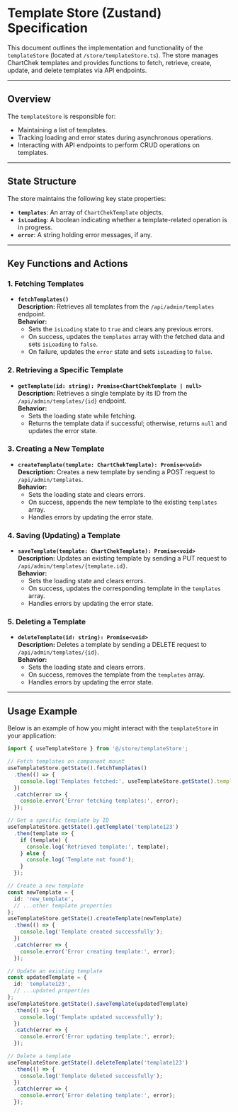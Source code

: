 # Template Store (Zustand) Specification

This document outlines the implementation and functionality of the `templateStore` (located at `/store/templateStore.ts`). The store manages ChartChek templates and provides functions to fetch, retrieve, create, update, and delete templates via API endpoints.

---

## Overview

The `templateStore` is responsible for:
- Maintaining a list of templates.
- Tracking loading and error states during asynchronous operations.
- Interacting with API endpoints to perform CRUD operations on templates.

---

## State Structure

The store maintains the following key state properties:
- **`templates`**: An array of `ChartChekTemplate` objects.
- **`isLoading`**: A boolean indicating whether a template-related operation is in progress.
- **`error`**: A string holding error messages, if any.

---

## Key Functions and Actions

### 1. Fetching Templates

- **`fetchTemplates()`**  
  **Description:** Retrieves all templates from the `/api/admin/templates` endpoint.  
  **Behavior:**  
  - Sets the `isLoading` state to `true` and clears any previous errors.
  - On success, updates the `templates` array with the fetched data and sets `isLoading` to `false`.
  - On failure, updates the `error` state and sets `isLoading` to `false`.

### 2. Retrieving a Specific Template

- **`getTemplate(id: string): Promise<ChartChekTemplate | null>`**  
  **Description:** Retrieves a single template by its ID from the `/api/admin/templates/{id}` endpoint.  
  **Behavior:**  
  - Sets the loading state while fetching.
  - Returns the template data if successful; otherwise, returns `null` and updates the error state.

### 3. Creating a New Template

- **`createTemplate(template: ChartChekTemplate): Promise<void>`**  
  **Description:** Creates a new template by sending a POST request to `/api/admin/templates`.  
  **Behavior:**  
  - Sets the loading state and clears errors.
  - On success, appends the new template to the existing `templates` array.
  - Handles errors by updating the error state.

### 4. Saving (Updating) a Template

- **`saveTemplate(template: ChartChekTemplate): Promise<void>`**  
  **Description:** Updates an existing template by sending a PUT request to `/api/admin/templates/{template.id}`.  
  **Behavior:**  
  - Sets the loading state and clears errors.
  - On success, updates the corresponding template in the `templates` array.
  - Handles errors by updating the error state.

### 5. Deleting a Template

- **`deleteTemplate(id: string): Promise<void>`**  
  **Description:** Deletes a template by sending a DELETE request to `/api/admin/templates/{id}`.  
  **Behavior:**  
  - Sets the loading state and clears errors.
  - On success, removes the template from the `templates` array.
  - Handles errors by updating the error state.

---

## Usage Example

Below is an example of how you might interact with the `templateStore` in your application:

```typescript
import { useTemplateStore } from '@/store/templateStore';

// Fetch templates on component mount
useTemplateStore.getState().fetchTemplates()
  .then(() => {
    console.log('Templates fetched:', useTemplateStore.getState().templates);
  })
  .catch(error => {
    console.error('Error fetching templates:', error);
  });

// Get a specific template by ID
useTemplateStore.getState().getTemplate('template123')
  .then(template => {
    if (template) {
      console.log('Retrieved template:', template);
    } else {
      console.log('Template not found');
    }
  });

// Create a new template
const newTemplate = {
  id: 'new_template',
  // ...other template properties
};
useTemplateStore.getState().createTemplate(newTemplate)
  .then(() => {
    console.log('Template created successfully');
  })
  .catch(error => {
    console.error('Error creating template:', error);
  });

// Update an existing template
const updatedTemplate = {
  id: 'template123',
  // ...updated properties
};
useTemplateStore.getState().saveTemplate(updatedTemplate)
  .then(() => {
    console.log('Template updated successfully');
  })
  .catch(error => {
    console.error('Error updating template:', error);
  });

// Delete a template
useTemplateStore.getState().deleteTemplate('template123')
  .then(() => {
    console.log('Template deleted successfully');
  })
  .catch(error => {
    console.error('Error deleting template:', error);
  });
